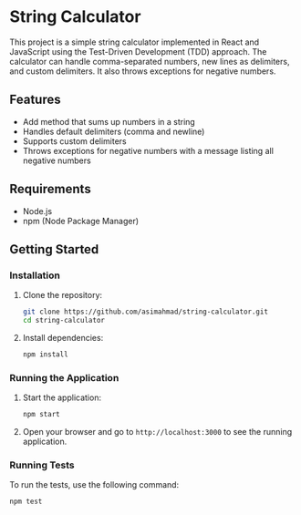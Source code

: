 # String Calculator

This project is a simple string calculator implemented in React and JavaScript using the Test-Driven Development (TDD) approach. The calculator can handle comma-separated numbers, new lines as delimiters, and custom delimiters. It also throws exceptions for negative numbers.

## Features

- Add method that sums up numbers in a string
- Handles default delimiters (comma and newline)
- Supports custom delimiters
- Throws exceptions for negative numbers with a message listing all negative numbers

## Requirements

- Node.js
- npm (Node Package Manager)

## Getting Started

### Installation

1. Clone the repository:
    ```bash
    git clone https://github.com/asimahmad/string-calculator.git
    cd string-calculator
    ```

2. Install dependencies:
    ```bash
    npm install
    ```

### Running the Application

1. Start the application:
    ```bash
    npm start
    ```

2. Open your browser and go to `http://localhost:3000` to see the running application.

### Running Tests

To run the tests, use the following command:
```bash
npm test

